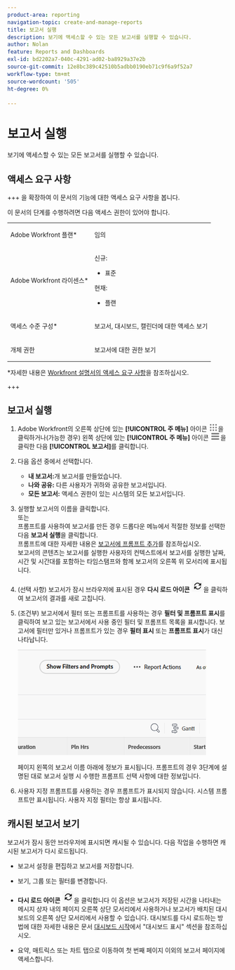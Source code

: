 ```yaml
---
product-area: reporting
navigation-topic: create-and-manage-reports
title: 보고서 실행
description: 보기에 액세스할 수 있는 모든 보고서를 실행할 수 있습니다.
author: Nolan
feature: Reports and Dashboards
exl-id: bd2202a7-040c-4291-ad02-ba8929a37e2b
source-git-commit: 12e8bc389c42510b5adbb0190eb71c9f6a9f52a7
workflow-type: tm+mt
source-wordcount: '505'
ht-degree: 0%

---
```



# 보고서 실행

보기에 액세스할 수 있는 모든 보고서를 실행할 수 있습니다.

<!-- Audited: 11/2024 -->

<!--
NOTE: ***Linked to Getting Started with Reporting.***This information is obsolete, because asynchronous timeline is not enabled for all customers (used to be included in the "Viewing a Cached Report" section): Some reports in Workfront can take a significant time to load. If your report takes longer than 30 seconds to load, your report is cached after it is finished loading, and a message is displayed in the upper-right corner of the page indicating that the report being viewed is a saved report from a specific time.

After a report is cached, it is available for the next 12 hours. Any user who runs the report (as described in "Running a Report") sees the cached report.)
-->

## 액세스 요구 사항

+++ 을 확장하여 이 문서의 기능에 대한 액세스 요구 사항을 봅니다.

이 문서의 단계를 수행하려면 다음 액세스 권한이 있어야 합니다.

<table style="table-layout:auto"> 
 <col> 
 </col> 
 <col> 
 </col> 
 <tbody> 
  <tr> 
   <td role="rowheader">Adobe Workfront 플랜*</td> 
   <td> <p>임의</p> </td> 
  </tr> 
  <tr> 
   <td role="rowheader">Adobe Workfront 라이센스*</td> 
      <td> 
      <p>신규:</p>
         <ul>
         <li><p>표준</p></li>
         </ul>
      <p>현재:</p>
         <ul>
         <li><p>플랜</p></li>
         </ul>
   </td>
  </tr> 
  <tr> 
   <td role="rowheader">액세스 수준 구성*</td> 
   <td> <p>보고서, 대시보드, 캘린더에 대한 액세스 보기</p></td> 
  </tr> 
  <tr> 
   <td role="rowheader">개체 권한</td> 
   <td> <p>보고서에 대한 권한 보기</p></td> 
  </tr> 
 </tbody> 
</table>

*자세한 내용은 [Workfront 설명서의 액세스 요구 사항](/help/quicksilver/administration-and-setup/add-users/access-levels-and-object-permissions/access-level-requirements-in-documentation.md)을 참조하십시오.

+++

## 보고서 실행

1. Adobe Workfront의 오른쪽 상단에 있는 **[!UICONTROL 주 메뉴]** 아이콘 ![주 메뉴](/help/_includes/assets/main-menu-icon.png)을 클릭하거나(가능한 경우) 왼쪽 상단에 있는 **[!UICONTROL 주 메뉴]** 아이콘 ![주 메뉴](/help/_includes/assets/main-menu-icon-left-nav.png)을 클릭한 다음 **[!UICONTROL 보고서]**&#x200B;를 클릭합니다.

1. 다음 옵션 중에서 선택합니다.

   * **내 보고서:**&#x200B;개 보고서를 만들었습니다.
   * **나와 공유:** 다른 사용자가 귀하와 공유한 보고서입니다.
   * **모든 보고서:** 액세스 권한이 있는 시스템의 모든 보고서입니다.

1. 실행할 보고서의 이름을 클릭합니다.\
   또는\
   프롬프트를 사용하여 보고서를 만든 경우 드롭다운 메뉴에서 적절한 정보를 선택한 다음 **보고서 실행**&#x200B;을 클릭합니다.\
   프롬프트에 대한 자세한 내용은 [보고서에 프롬프트 추가](../../../reports-and-dashboards/reports/creating-and-managing-reports/add-prompt-report.md)를 참조하십시오.\
   보고서의 콘텐츠는 보고서를 실행한 사용자의 컨텍스트에서 보고서를 실행한 날짜, 시간 및 시간대를 포함하는 타임스탬프와 함께 보고서의 오른쪽 위 모서리에 표시됩니다.

1. (선택 사항) 보고서가 잠시 브라우저에 표시된 경우 **다시 로드 아이콘** ![다시 로드 아이콘](assets/unshimmed-report-refresh-icon.png)을 클릭하여 보고서의 결과를 새로 고칩니다.

1. (조건부) 보고서에서 필터 또는 프롬프트를 사용하는 경우 **필터 및 프롬프트 표시**&#x200B;를 클릭하여 보고 있는 보고서에서 사용 중인 필터 및 프롬프트 목록을 표시합니다. 보고서에 필터만 있거나 프롬프트가 있는 경우 **필터 표시** 또는 **프롬프트 표시**&#x200B;가 대신 나타납니다.

   ![필터 및 프롬프트 표시](assets/unshimmed-show-filters-and-prompts.png)

   페이지 왼쪽의 보고서 이름 아래에 정보가 표시됩니다. 프롬프트의 경우 3단계에 설명된 대로 보고서 실행 시 수행한 프롬프트 선택 사항에 대한 정보입니다.

1. 사용자 지정 프롬프트를 사용하는 경우 프롬프트가 표시되지 않습니다. 시스템 프롬프트만 표시됩니다. 사용자 지정 필터는 항상 표시됩니다.

## 캐시된 보고서 보기

보고서가 잠시 동안 브라우저에 표시되면 캐시될 수 있습니다. 다음 작업을 수행하면 캐시된 보고서가 다시 로드됩니다.

* 보고서 설정을 편집하고 보고서를 저장합니다.
* 보기, 그룹 또는 필터를 변경합니다.
* **다시 로드 아이콘** ![다시 로드 아이콘](assets/unshimmed-report-refresh-icon.png)을 클릭합니다
이 옵션은 보고서가 저장된 시간을 나타내는 메시지 상자 내의 페이지 오른쪽 상단 모서리에서 사용하거나 보고서가 배치된 대시보드의 오른쪽 상단 모서리에서 사용할 수 있습니다. 대시보드를 다시 로드하는 방법에 대한 자세한 내용은 문서 [대시보드 시작](../../../reports-and-dashboards/dashboards/understanding-dashboards/get-started-dashboards.md)에서 &quot;대시보드 표시&quot; 섹션을 참조하십시오.

* 요약, 매트릭스 또는 차트 탭으로 이동하여 첫 번째 페이지 이외의 보고서 페이지에 액세스합니다.
